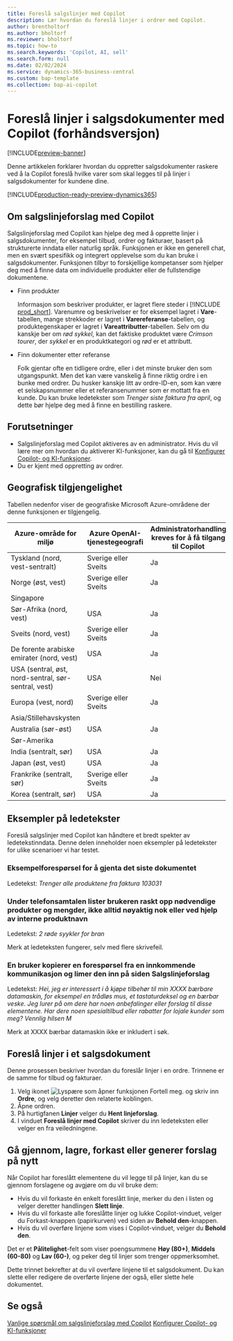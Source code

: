 ```yaml
---
title: Foreslå salgslinjer med Copilot
description: Lær hvordan du foreslå linjer i ordrer med Copilot.
author: brentholtorf
ms.author: bholtorf
ms.reviewer: bholtorf
ms.topic: how-to
ms.search.keywords: 'Copilot, AI, sell'
ms.search.form: null
ms.date: 02/02/2024
ms.service: dynamics-365-business-central
ms.custom: bap-template
ms.collection: bap-ai-copilot
---
```


# <a name="suggest-lines-on-sales-documents-with-copilot-preview"></a>Foreslå linjer i salgsdokumenter med Copilot (forhåndsversjon)

[!INCLUDE[preview-banner](includes/preview-banner.md)]

Denne artikkelen forklarer hvordan du oppretter salgsdokumenter raskere ved å la Copilot foreslå hvilke varer som skal legges til på linjer i salgsdokumenter for kundene dine.

[!INCLUDE[production-ready-preview-dynamics365](includes/production-ready-preview-dynamics365.md)]

## <a name="about-sales-line-suggestions-with-copilot"></a>Om salgslinjeforslag med Copilot

Salgslinjeforslag med Copilot kan hjelpe deg med å opprette linjer i salgsdokumenter, for eksempel tilbud, ordrer og fakturaer, basert på strukturerte inndata eller naturlig språk. Funksjonen er ikke en generell chat, men en svært spesifikk og integrert opplevelse som du kan bruke i salgsdokumenter. Funksjonen tilbyr to forskjellige kompetanser som hjelper deg med å finne data om individuelle produkter eller de fullstendige dokumentene.

* Finn produkter

  Informasjon som beskriver produkter, er lagret flere steder i [!INCLUDE [prod_short](includes/prod_short.md)]. Varenumre og beskrivelser er for eksempel lagret i **Vare**-tabellen, mange strekkoder er lagret i **Varereferanse**-tabellen, og produktegenskaper er lagret i **Vareattributter**-tabellen. Selv om du kanskje ber om *rød sykkel*, kan det faktiske produktet være *Crimson tourer*, der *sykkel* er en produktkategori og *rød* er et attributt.

* Finn dokumenter etter referanse

  Folk gjentar ofte en tidligere ordre, eller i det minste bruker den som utgangspunkt. Men det kan være vanskelig å finne riktig ordre i en bunke med ordrer. Du husker kanskje litt av ordre-ID-en, som kan være et selskapsnummer eller et referansenummer som er mottatt fra en kunde. Du kan bruke ledetekster som *Trenger siste faktura fra april*, og dette bør hjelpe deg med å finne en bestilling raskere.

## <a name="available-languages"></a>Forutsetninger

* Salgslinjeforslag med Copilot aktiveres av en administrator. Hvis du vil lære mer om hvordan du aktiverer KI-funksjoner, kan du gå til [Konfigurer Copilot- og KI-funksjoner](enable-ai.md).
* Du er kjent med oppretting av ordrer.

## <a name="prerequisites"></a>Geografisk tilgjengelighet

Tabellen nedenfor viser de geografiske Microsoft Azure-områdene der denne funksjonen er tilgjengelig.

|Azure-område for miljø  |Azure OpenAI-tjenestegeografi   |Administratorhandling kreves for å få tilgang til Copilot  |
|---------|---------|---------|
|Tyskland (nord, vest-sentralt)     | Sverige eller Sveits        |  Ja       |
|Norge (øst, vest)     | Sverige eller Sveits        | Ja     |
|Singapore     |         |         |
|Sør-Afrika (nord, vest)     |   USA      |   Ja      |
|Sveits (nord, vest)     |  Sverige eller Sveits       |    Ja     |
|De forente arabiske emirater (nord, vest)     |    USA     |   Ja     |
|USA (sentral, øst, nord-sentral, sør-sentral, vest)     |   USA      |   Nei      |
|Europa (vest, nord)     |   Sverige eller Sveits      |   Ja      |
|Asia/Stillehavskysten     |         |         |
|Australia (sør-øst)     |   USA      |    Ja     |
|Sør-Amerika     |         |         |
|India (sentralt, sør)     |    USA     |   Ja      |
|Japan (øst, vest)     |    USA     |    Ja     |
|Frankrike (sentralt, sør)     |    Sverige eller Sveits     |    Ja     |
|Korea (sentralt, sør)     |    USA     |    Ja     |

## <a name="examples-of-prompts"></a>Eksempler på ledetekster

Foreslå salgslinjer med Copilot kan håndtere et bredt spekter av ledetekstinndata. Denne delen inneholder noen eksempler på ledetekster for ulike scenarioer vi har testet.

### <a name="sample-inquiry-to-repeat-the-past-document"></a>Eksempelforespørsel for å gjenta det siste dokumentet

Ledetekst: *Trenger alle produktene fra faktura 103031*

### <a name="during-phone-call-user-quickly-types-list-of-required-products-and-quantities-not-always-accurate-enough-or-using-internal-product-names"></a>Under telefonsamtalen lister brukeren raskt opp nødvendige produkter og mengder, ikke alltid nøyaktig nok eller ved hjelp av interne produktnavn

Ledetekst: *2 røde syykler for bran*

Merk at ledeteksten fungerer, selv med flere skrivefeil.

### <a name="a-user-copies-an-inquiry-from-an-inbound-communication-and-pastes-it-to-the-sales-lines-suggestions-page"></a>En bruker kopierer en forespørsel fra en innkommende kommunikasjon og limer den inn på siden Salgslinjeforslag

Ledetekst: *Hei, jeg er interessert i å kjøpe tilbehør til min XXXX bærbare datamaskin, for eksempel en trådløs mus, et tastaturdeksel og en bærbar veske. Jeg lurer på om dere har noen anbefalinger eller forslag til disse elementene. Har dere noen spesialtilbud eller rabatter for lojale kunder som meg? Vennlig hilsen M*

Merk at XXXX bærbar datamaskin ikke er inkludert i søk.

## <a name="suggest-lines-on-a-sales-document"></a>Foreslå linjer i et salgsdokument

Denne prosessen beskriver hvordan du foreslår linjer i en ordre. Trinnene er de samme for tilbud og fakturaer.

1. Velg ikonet ![Lyspære som åpner funksjonen Fortell meg.](media/ui-search/search_small.png "Fortell hva du vil gjøre") og skriv inn **Ordre**, og velg deretter den relaterte koblingen.
1. Åpne ordren.
1. På hurtigfanen **Linjer** velger du **Hent linjeforslag**.
1. I vinduet **Foreslå linjer med Copilot** skriver du inn ledeteksten eller velger en fra veiledningene.

## <a name="review-save-discard-or-regenerate-suggestions"></a>Gå gjennom, lagre, forkast eller generer forslag på nytt

Når Copilot har foreslått elementene du vil legge til på linjer, kan du se gjennom forslagene og avgjøre om du vil bruke dem:

* Hvis du vil forkaste én enkelt foreslått linje, merker du den i listen og velger deretter handlingen **Slett linje**.
* Hvis du vil forkaste alle foreslåtte linjer og lukke Copilot-vinduet, velger du Forkast-knappen (papirkurven) ved siden av **Behold den**-knappen.
* Hvis du vil overføre linjene som vises i Copilot-vinduet, velger du **Behold den**. 

Det er et **Pålitelighet**-felt som viser poengsummene **Høy (80+)**, **Middels (60-80)** og **Lav (60-)**, og peker deg til linjer som trenger oppmerksomhet.

Dette trinnet bekrefter at du vil overføre linjene til et salgsdokument. Du kan slette eller redigere de overførte linjene der også, eller slette hele dokumentet.

## <a name="see-also"></a>Se også

[Vanlige spørsmål om salgslinjeforslag med Copilot](faq-sales-suggest-sales-lines-with-copilot.md)
[Konfigurer Copilot- og KI-funksjoner](enable-ai.md)
